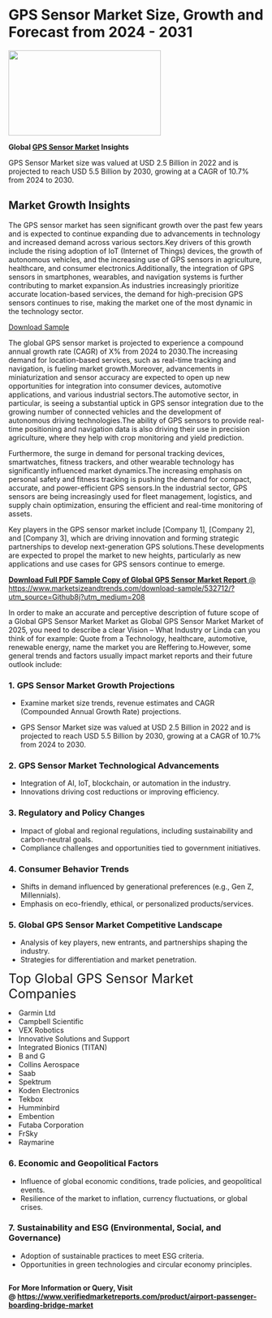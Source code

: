 <H1>GPS Sensor Market Size, Growth and Forecast from 2024 - 2031</H1><img class="aligncenter size-medium wp-image-584254" src="https://thirdeyenews.in/wp-content/uploads/2024/09/Global-Market-Research-300x168.jpeg" alt="" width="300" height="168" /><p><strong>Global&nbsp;<a href="https://www.marketsizeandtrends.com/download-sample/532712/?utm_source=Github8j?utm_medium=208">GPS Sensor Market</a> Insights</strong></p><p>GPS Sensor Market size was valued at USD 2.5 Billion in 2022 and is projected to reach USD 5.5 Billion by 2030, growing at a CAGR of 10.7% from 2024 to 2030.</p><p><h2>Market Growth Insights</h2> <p>The GPS sensor market has seen significant growth over the past few years and is expected to continue expanding due to advancements in technology and increased demand across various sectors.Key drivers of this growth include the rising adoption of IoT (Internet of Things) devices, the growth of autonomous vehicles, and the increasing use of GPS sensors in agriculture, healthcare, and consumer electronics.Additionally, the integration of GPS sensors in smartphones, wearables, and navigation systems is further contributing to market expansion.As industries increasingly prioritize accurate location-based services, the demand for high-precision GPS sensors continues to rise, making the market one of the most dynamic in the technology sector.</p> <p><a href="#">Download Sample</a></p> <p>The global GPS sensor market is projected to experience a compound annual growth rate (CAGR) of X% from 2024 to 2030.The increasing demand for location-based services, such as real-time tracking and navigation, is fueling market growth.Moreover, advancements in miniaturization and sensor accuracy are expected to open up new opportunities for integration into consumer devices, automotive applications, and various industrial sectors.The automotive sector, in particular, is seeing a substantial uptick in GPS sensor integration due to the growing number of connected vehicles and the development of autonomous driving technologies.The ability of GPS sensors to provide real-time positioning and navigation data is also driving their use in precision agriculture, where they help with crop monitoring and yield prediction.</p> <p>Furthermore, the surge in demand for personal tracking devices, smartwatches, fitness trackers, and other wearable technology has significantly influenced market dynamics.The increasing emphasis on personal safety and fitness tracking is pushing the demand for compact, accurate, and power-efficient GPS sensors.In the industrial sector, GPS sensors are being increasingly used for fleet management, logistics, and supply chain optimization, ensuring the efficient and real-time monitoring of assets.</p> <p>Key players in the GPS sensor market include [Company 1], [Company 2], and [Company 3], which are driving innovation and forming strategic partnerships to develop next-generation GPS solutions.These developments are expected to propel the market to new heights, particularly as new applications and use cases for GPS sensors continue to emerge.</p> <p><a href="#"></p><p><span class=""><strong>Download Full PDF Sample Copy of Global GPS Sensor Market Report</strong> @ <a href="https://www.marketsizeandtrends.com/download-sample/532712/?utm_source=Github8j?utm_medium=208" target="_blank">https://www.marketsizeandtrends.com/download-sample/532712/?utm_source=Github8j?utm_medium=208</a></span></p><p>In order to make an accurate and perceptive description of future scope of a Global&nbsp;GPS Sensor Market Market as Global&nbsp;GPS Sensor Market Market of 2025, you need to describe a clear Vision &ndash; What Industry or Linda can you think of for example: Quote from a Technology, healthcare, automotive, renewable energy, name the market you are Reffering to.However, some general trends and factors usually impact market reports and their future outlook include:</p><h3>1.&nbsp;<strong>GPS Sensor Market Growth Projections</strong></h3><ul><li>Examine market size trends, revenue estimates and CAGR (Compounded Annual Growth Rate) projections.</li><li><p>GPS Sensor Market size was valued at USD 2.5 Billion in 2022 and is projected to reach USD 5.5 Billion by 2030, growing at a CAGR of 10.7% from 2024 to 2030.</p></li></ul><h3>2.&nbsp;<strong>GPS Sensor Market Technological Advancements</strong></h3><ul><li>Integration of AI, IoT, blockchain, or automation in the industry.</li><li>Innovations driving cost reductions or improving efficiency.</li></ul><h3>3.&nbsp;<strong>Regulatory and Policy Changes</strong></h3><ul><li>Impact of global and regional regulations, including sustainability and carbon-neutral goals.</li><li>Compliance challenges and opportunities tied to government initiatives.</li></ul><h3>4.&nbsp;<strong>Consumer Behavior Trends</strong></h3><ul><li>Shifts in demand influenced by generational preferences (e.g., Gen Z, Millennials).</li><li>Emphasis on eco-friendly, ethical, or personalized products/services.</li></ul><h3>5.&nbsp;<strong>Global GPS Sensor Market Competitive Landscape</strong></h3><ul><li>Analysis of key players, new entrants, and partnerships shaping the industry.</li><li>Strategies for differentiation and market penetration.</li></ul><p data-pm-slice="1 1 []"><span style="color: inherit; font-family: inherit; font-size: 25px;">Top Global GPS Sensor Market Companies</span></p><div class="" data-test-id=""><p><li>Garmin Ltd</li><li> Campbell Scientific</li><li> VEX Robotics</li><li> Innovative Solutions and Support</li><li> Integrated Bionics (TITAN)</li><li> B and G</li><li> Collins Aerospace</li><li> Saab</li><li> Spektrum</li><li> Koden Electronics</li><li> Tekbox</li><li> Humminbird</li><li> Embention</li><li> Futaba Corporation</li><li> FrSky</li><li> Raymarine</li></p></div><h3>6.&nbsp;<strong>Economic and Geopolitical Factors</strong></h3><ul><li>Influence of global economic conditions, trade policies, and geopolitical events.</li><li>Resilience of the market to inflation, currency fluctuations, or global crises.</li></ul><h3>7.&nbsp;<strong>Sustainability and ESG (Environmental, Social, and Governance)</strong></h3><ul><li>Adoption of sustainable practices to meet ESG criteria.</li><li>Opportunities in green technologies and circular economy principles.</li></ul><h2><strong style="font-size: 14px;">For More Information or Query, Visit @&nbsp;</strong><a style="background-color: #ffffff; font-size: 14px;" href="https://www.marketsizeandtrends.com/report/gps-sensor-market/" target="_blank">https://www.verifiedmarketreports.com/product/airport-passenger-boarding-bridge-market</a></h2>